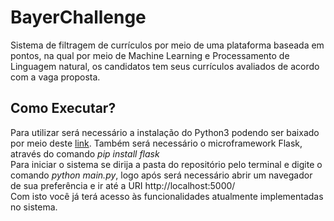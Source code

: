 # BayerChallenge
Sistema de filtragem de currículos por meio de uma plataforma baseada em pontos, 
na qual por meio de Machine Learning e Processamento de Linguagem natural, os candidatos 
tem seus currículos avaliados de acordo com a vaga proposta.

<h2> Como Executar? </h2>
Para utilizar será necessário a instalação do Python3 
podendo ser baixado por meio deste <a href="https://www.python.org/downloads/">link</a>.
Também será necessário o microframework Flask, através do comando <i>pip install flask</i>
<br>
Para iniciar o sistema se dirija a pasta do repositório pelo terminal e digite o comando <i>python main.py</i>,
logo após será necessário abrir um navegador de sua preferência e ir até a URI http://localhost:5000/<br>
Com isto você já terá acesso às funcionalidades atualmente implementadas no sistema.
